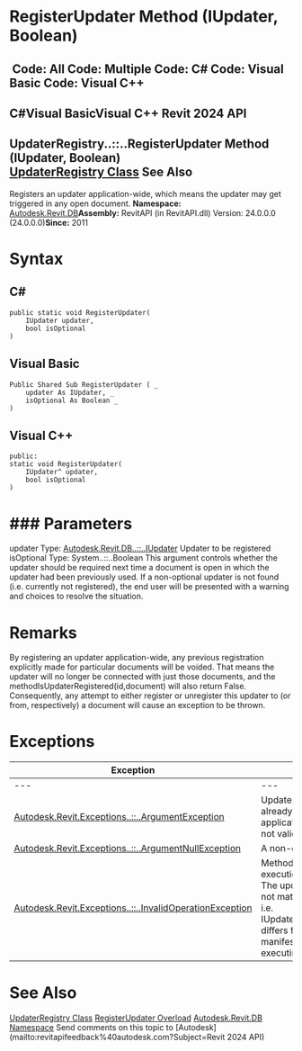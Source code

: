 # RegisterUpdater Method (IUpdater, Boolean)

﻿
 Code: All Code: Multiple Code: C# Code: Visual Basic Code: Visual C++   
---  
C#Visual BasicVisual C++
Revit 2024 API  
---  
UpdaterRegistry..::..RegisterUpdater Method (IUpdater, Boolean)  
[UpdaterRegistry Class](4f24f516-5274-1420-f255-458c0af5d318.md "UpdaterRegistry Class") See Also  
---  
Registers an updater application-wide, which means the updater may get triggered in any open document. 
**Namespace:** [Autodesk.Revit.DB](87546ba7-461b-c646-cbb1-2cb8f5bff8b2.md "Autodesk.Revit.DB Namespace")**Assembly:** RevitAPI (in RevitAPI.dll) Version: 24.0.0.0 (24.0.0.0)**Since:** 2011 
# Syntax
C#  
---  
```text
public static void RegisterUpdater(
	IUpdater updater,
	bool isOptional
)
```
  
Visual Basic  
---  
```text
Public Shared Sub RegisterUpdater ( _
	updater As IUpdater, _
	isOptional As Boolean _
)
```
  
Visual C++  
---  
```text
public:
static void RegisterUpdater(
	IUpdater^ updater, 
	bool isOptional
)
```
  
# ### Parameters
updater
    Type: [Autodesk.Revit.DB..::..IUpdater](4cdaf502-fc25-8f18-7618-8448cce33d11.md "IUpdater Interface") Updater to be registered 
isOptional
    Type: System..::..Boolean This argument controls whether the updater should be required next time a document is open in which the updater had been previously used. If a non-optional updater is not found (i.e. currently not registered), the end user will be presented with a warning and choices to resolve the situation. 
# Remarks
By registering an updater application-wide, any previous registration explicitly made for particular documents will be voided. That means the updater will no longer be connected with just those documents, and the methodIsUpdaterRegistered(id,document) will also return False. Consequently, any attempt to either register or unregister this updater to (or from, respectively) a document will cause an exception to be thrown. 
# Exceptions
| Exception | Condition |
| --- | --- |
| --- | --- |
| [Autodesk.Revit.Exceptions..::..ArgumentException](2e6e4206-97a8-dd4b-df5d-4269f4bb6088.md "ArgumentException Class") | Updater with the the same Id has already been registered on the application level. -or- Updater's Id is not valid. |
| [Autodesk.Revit.Exceptions..::..ArgumentNullException](631e1424-60f4-929b-4e52-dda9dcd26316.md "ArgumentNullException Class") | A non-optional argument was null |
| [Autodesk.Revit.Exceptions..::..InvalidOperationException](9e715f03-3884-e539-4dd6-8d7545733adc.md "InvalidOperationException Class") | Method is not allowed during execution of a dynamic update. -or- The updater's owner's AddIn does not match the currently active AddIn, i.e. IUpdater.GetUpdaterId().GetAddInId() differs from the addInId field in the manifest file of the currently executing external application. |

# See Also
[UpdaterRegistry Class](4f24f516-5274-1420-f255-458c0af5d318.md "UpdaterRegistry Class")
[RegisterUpdater Overload](1daf0b61-9091-ac72-97f1-071cf7d09124.md "RegisterUpdater Method")
[Autodesk.Revit.DB Namespace](87546ba7-461b-c646-cbb1-2cb8f5bff8b2.md "Autodesk.Revit.DB Namespace")
Send comments on this topic to [Autodesk](mailto:revitapifeedback%40autodesk.com?Subject=Revit 2024 API)
